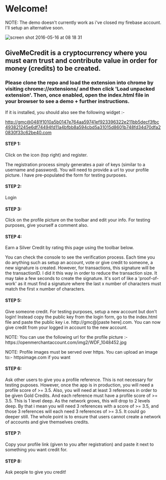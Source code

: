 <h1>Welcome!</h1>
<p>NOTE: The demo doesn't currently work as i've closed my firebase account. I'll setup an alternative soon.</p>

![screen shot 2016-05-16 at 08 18 31](https://cloud.githubusercontent.com/assets/4425844/16179331/2b68b3d6-365a-11e6-8ba6-ebc07e56c0f6.png)


<h2>GiveMeCredit is a cryptocurrency where you must earn trust and contribute value in order for money (credits) to be created.</h2>
<h3>Please clone the repo and load the extension into chrome by visiting chrome://extensions/ and then click 'Load unpacked extension'. Then, once enabled, open the index.html file in your browser to see a demo + further instructions.</h3>

<p>If it is installed, you should also see the following widget :-</p>
<p><a href="">http://gmc@0481f1010a5b0147e764aa59741ef923396322e211bb5decf3fbc493821245e6df74494fd11a4bfbb8a594cbd5a31015d8601b748fd34d70dfa20830f33c62be40.com</a></p>

<h4>STEP 1:</h4>
<p>Click on the icon (top right) and register.</p>
<p>The registration process simply generates a pair of keys (similar to a username and password). You will need to provide a url to your profile picture. I have pre-populated the form for testing purposes.</p>

<h4>STEP 2:</h4>
<p>Login</p>

<h4>STEP 3:</h4>
<p>Click on the profile picture on the toolbar and edit your info. For testing purposes, give yourself a comment also.</p>


<h4>STEP 4:</h4>

<p>Earn a Silver Credit by rating this page using the toolbar below.</p>
<p>You can check the console to see the verification process. Each time you do anything such as setup an account, vote or give credit to someone, a new signature is created. However, for transactions, this signature will be the transactionID. I did it this way in order to reduce the transaction size. It may take a few seconds to create the signature. It's sort of like a 'proof-of-work' as it must find a signature where the last x number of characters must match the first x number of characters.</p>


<h4>STEP 5:</h4>

<p>Give someone credit. For testing purposes, setup a new account but don't login! Instead copy the public key from the login form, go to the index.html file and paste the public key i.e. http://gmc@[paste here].com. You can now give credit from your logged in account to the new account.</p>
<p>NOTE: You can use the following url for the profile picture :- https://openmerchantaccount.com/img2/WDF_1048452.jpg</p>
<p>NOTE: Profile images must be served over https. You can upload an image to:- httpsimage.com if you want</p>


<h4>STEP 6:</h4>

<p>Ask other users to give you a profile reference. This is not necessary for testing puposes. However, once the app is in production, you will need a profile score of >= 3.5. Also, you will need at least 3 references in order to be given Gold Credits. And each reference must have a profile score of >= 3.5. This is 1 level deep. As the network grows, this will drop to 2 levels deep. By that i mean you will need 3 references with a score of >= 3.5, and those 3 references will each need 3 references of >= 3.5. It could go deeper still. The whole point is to ensure that users cannot create a network of accounts and give themselves credits.</p>

<h4>STEP 7:</h4>
<p>Copy your profile link (given to you after registration) and paste it next to something you want credit for.</p>


<h4>STEP 8:</h4>
<p>Ask people to give you credit!</p>
